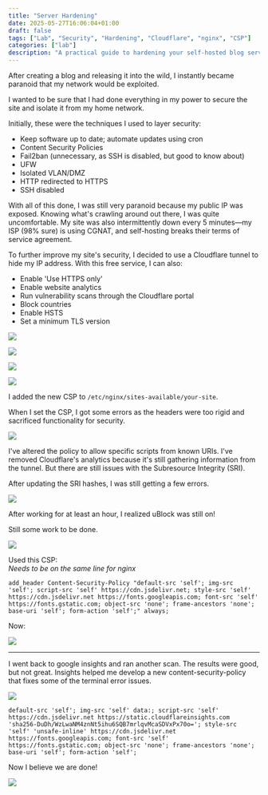 ```yaml
---
title: "Server Hardening"
date: 2025-05-27T16:06:04+01:00
draft: false
tags: ["Lab", "Security", "Hardening", "Cloudflare", "nginx", "CSP"]
categories: ["lab"]
description: "A practical guide to hardening your self-hosted blog server. Learn layered security techniques including VLAN isolation, UFW, HTTPS, Cloudflare Tunnel, and strict Content Security Policy (CSP) configuration. Includes troubleshooting tips, real-world lessons, and screenshots from a live deployment"
---
```


After creating a blog and releasing it into the wild, I instantly became paranoid that my network would be exploited.

I wanted to be sure that I had done everything in my power to secure the site and isolate it from my home network.

Initially, these were the techniques I used to layer security:

- Keep software up to date; automate updates using cron
- Content Security Policies
- Fail2ban (unnecessary, as SSH is disabled, but good to know about)
- UFW
- Isolated VLAN/DMZ
- HTTP redirected to HTTPS
- SSH disabled

With all of this done, I was still very paranoid because my public IP was exposed. Knowing what's crawling around out there, I was quite uncomfortable. My site was also intermittently down every 5 minutes—my ISP (98% sure) is using CGNAT, and self-hosting breaks their terms of service agreement.

To further improve my site's security, I decided to use a Cloudflare tunnel to hide my IP address. With this free service, I can also:

- Enable 'Use HTTPS only'
- Enable website analytics
- Run vulnerability scans through the Cloudflare portal
- Block countries
- Enable HSTS
- Set a minimum TLS version

![](1.png)

![](2.png)

![](3.png)

![](4.png)

I added the new CSP to `/etc/nginx/sites-available/your-site`.

When I set the CSP, I got some errors as the headers were too rigid and sacrificed functionality for security.

![](5.png)

I've altered the policy to allow specific scripts from known URIs. I've removed Cloudflare's analytics because it's still gathering information from the tunnel. But there are still issues with the Subresource Integrity (SRI).

After updating the SRI hashes, I was still getting a few errors.

![](6.png)

After working for at least an hour, I realized uBlock was still on!

Still some work to be done.

![](7.png)

Used this CSP:  
*Needs to be on the same line for nginx*
```
add_header Content-Security-Policy "default-src 'self'; img-src 'self'; script-src 'self' https://cdn.jsdelivr.net; style-src 'self' https://cdn.jsdelivr.net https://fonts.googleapis.com; font-src 'self' https://fonts.gstatic.com; object-src 'none'; frame-ancestors 'none'; base-uri 'self'; form-action 'self';" always;
```

Now:

![](8.png)

------

I went back to google insights and ran another scan. The results were good, but not great. Insights helped me develop a new content-security-policy that fixes some of the terminal error issues. 

![](9.png)

```
default-src 'self'; img-src 'self' data:; script-src 'self' https://cdn.jsdelivr.net https://static.cloudflareinsights.com 'sha256-DuDh/WzLwaNM4znNt5ihu6SQB7mrlqvMcaSDVxPx70o='; style-src 'self' 'unsafe-inline' https://cdn.jsdelivr.net https://fonts.googleapis.com; font-src 'self' https://fonts.gstatic.com; object-src 'none'; frame-ancestors 'none'; base-uri 'self'; form-action 'self';
```
Now I believe we are done!

![](10.png)
